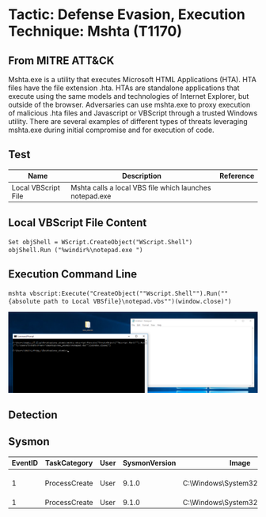 <h1> Tactic: Defense Evasion, Execution
Technique: Mshta (T1170)  </h1>
<h2> From MITRE ATT&CK </h2>

Mshta.exe is a utility that executes Microsoft HTML Applications (HTA). HTA files have the file extension .hta. HTAs are standalone applications that execute using the same models and technologies of Internet Explorer, but outside of the browser.                   Adversaries can use mshta.exe to proxy execution of malicious .hta files and Javascript or VBScript through a trusted Windows utility. There are several examples of different types of threats leveraging mshta.exe during initial compromise and for execution of code.

<h2> Test </h2>

Name                | Description                                                | Reference
------------------- | --------------------------------------------------         | ------------
Local VBScript File | Mshta calls a local VBS file which launches notepad.exe    | 

## Local VBScript File Content
```
Set objShell = WScript.CreateObject("WScript.Shell")
objShell.Run ("%windir%\notepad.exe ")
```
## Execution Command Line 
```
mshta vbscript:Execute("CreateObject(""Wscript.Shell"").Run(""{absolute path to Local VBSfile}\notepad.vbs"")(window.close)")
```
![Windows10; VBScript](mshta_images/s4_mshta_2.png)

<h2> Detection </h2>

## Sysmon 

EventID | TaskCategory   | User  | SysmonVersion | Image                            |  Commandline | ParentImage
------- | ---------------|-------|---------------|----------------------------------| -------------|----------------------|
1       | ProcessCreate  |User   | 9.1.0         | C:\Windows\System32\mshta.exe    | mshta vbscript:Execute("CreateObject(""Wscript.Shell"").Run(""C:\Users\{USER}\Desktop\new_atomic\notepad.vbs"")(window.close)") | cmd.exe
1       | ProcessCreate  |User   | 9.1.0         | C:\Windows\System32\wscript.exe  |  "C:\windows\System32\WScript.exe" "C:\Users\{USER}\Desktop\new_atomic\notepad.vbs"                                              | mshta.exe
